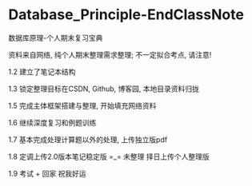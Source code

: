 # Database_Principle-EndClassNote
数据库原理-个人期末复习宝典

资料来自网络, 纯个人期末整理需求整理; 不一定拟合考点, 请注意!

1.2	建立了笔记本结构

1.3	锁定整理目标在CSDN, Github, 博客园, 本地目录资料归拢

1.5 完成主体框架搭建与整理, 开始填充网络资料

1.6 继续深度复习和例题训练

1.7	基本完成处理计算题以外的处理, 上传独立版pdf

1.8 定调上传2.0版本笔记稳定版 =_= 未整理
    择日上传个人整理版

1.9 考试 + 回家 祝我好运
